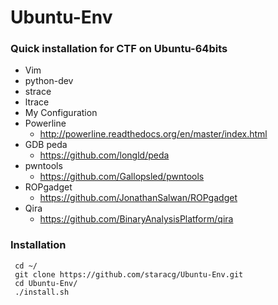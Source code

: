 # Ubuntu-Env
### Quick installation for CTF on Ubuntu-64bits
 - Vim
 - python-dev
 - strace
 - ltrace
 - My Configuration
 - Powerline
    - http://powerline.readthedocs.org/en/master/index.html
 - GDB peda
    - https://github.com/longld/peda
 - pwntools
    - https://github.com/Gallopsled/pwntools
 - ROPgadget
    - https://github.com/JonathanSalwan/ROPgadget
 - Qira
    - https://github.com/BinaryAnalysisPlatform/qira

### Installation

```
 cd ~/
 git clone https://github.com/staracg/Ubuntu-Env.git
 cd Ubuntu-Env/
 ./install.sh
```


